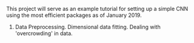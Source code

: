 This project will serve as an example tutorial for setting up a simple CNN using the most efficient
packages as of January 2019.

1. Data Preprocessing. Dimensional data fitting. Dealing with 'overcrowding' in data. 
